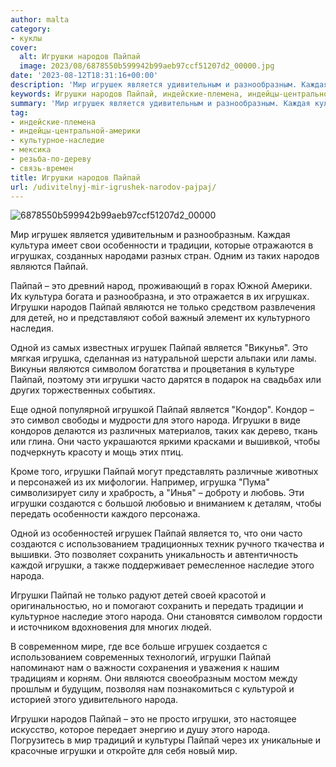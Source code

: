 ```yaml
---
author: malta
category:
- куклы
cover:
  alt: Игрушки народов Пайпай
  image: 2023/08/6878550b599942b99aeb97ccf51207d2_00000.jpg
date: '2023-08-12T18:31:16+00:00'
description: 'Мир игрушек является удивительным и разнообразным. Каждая культура имеет свои особенности и традиции, которые отражаются в игрушках, созданных народами...'
keywords: Игрушки народов Пайпай, индейские-племена, индейцы-центральной-америки, культурное-наследие, мексика, резьба-по-дереву, связь-времен, пайпай, игрушки, это, народа, игрушек, является, являются, мир, народов, одной, часто, культура, особенности, традиции, игрушках
summary: 'Мир игрушек является удивительным и разнообразным. Каждая культура имеет свои особенности и традиции, которые отражаются в игрушках, созданных народами...'
tag:
- индейские-племена
- индейцы-центральной-америки
- культурное-наследие
- мексика
- резьба-по-дереву
- связь-времен
title: Игрушки народов Пайпай
url: /udivitelnyj-mir-igrushek-narodov-pajpaj/
---
```


![6878550b599942b99aeb97ccf51207d2_00000](https://www.adora.ru2023/08/6878550b599942b99aeb97ccf51207d2_00000.jpg)

Мир игрушек является удивительным и разнообразным. Каждая культура имеет свои особенности и традиции, которые отражаются в игрушках, созданных народами разных стран. Одним из таких народов являются Пайпай.

Пайпай – это древний народ, проживающий в горах Южной Америки. Их культура богата и разнообразна, и это отражается в их игрушках. Игрушки народов Пайпай являются не только средством развлечения для детей, но и представляют собой важный элемент их культурного наследия.

Одной из самых известных игрушек Пайпай является "Викунья". Это мягкая игрушка, сделанная из натуральной шерсти альпаки или ламы. Викуньи являются символом богатства и процветания в культуре Пайпай, поэтому эти игрушки часто дарятся в подарок на свадьбах или других торжественных событиях.

Еще одной популярной игрушкой Пайпай является "Кондор". Кондор – это символ свободы и мудрости для этого народа. Игрушки в виде кондоров делаются из различных материалов, таких как дерево, ткань или глина. Они часто украшаются яркими красками и вышивкой, чтобы подчеркнуть красоту и мощь этих птиц.

Кроме того, игрушки Пайпай могут представлять различные животных и персонажей из их мифологии. Например, игрушка "Пума" символизирует силу и храбрость, а "Инья" – доброту и любовь. Эти игрушки создаются с большой любовью и вниманием к деталям, чтобы передать особенности каждого персонажа.

Одной из особенностей игрушек Пайпай является то, что они часто создаются с использованием традиционных техник ручного ткачества и вышивки. Это позволяет сохранить уникальность и автентичность каждой игрушки, а также поддерживает ремесленное наследие этого народа.

Игрушки Пайпай не только радуют детей своей красотой и оригинальностью, но и помогают сохранить и передать традиции и культурное наследие этого народа. Они становятся символом гордости и источником вдохновения для многих людей.

В современном мире, где все больше игрушек создается с использованием современных технологий, игрушки Пайпай напоминают нам о важности сохранения и уважения к нашим традициям и корням. Они являются своеобразным мостом между прошлым и будущим, позволяя нам познакомиться с культурой и историей этого удивительного народа.

Игрушки народов Пайпай – это не просто игрушки, это настоящее искусство, которое передает энергию и душу этого народа. Погрузитесь в мир традиций и культуры Пайпай через их уникальные и красочные игрушки и откройте для себя новый мир.